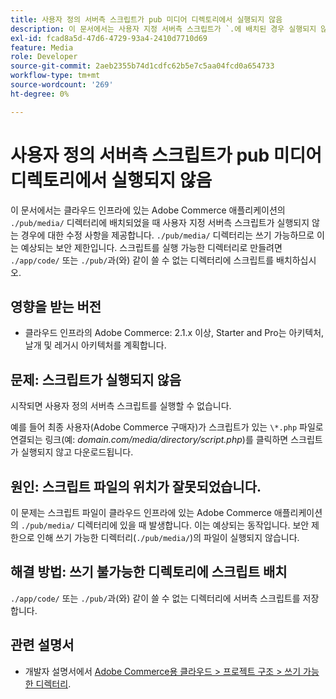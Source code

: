 ```yaml
---
title: 사용자 정의 서버측 스크립트가 pub 미디어 디렉토리에서 실행되지 않음
description: 이 문서에서는 사용자 지정 서버측 스크립트가 `.에 배치된 경우 실행되지 않는 경우에 대한 수정 사항을 제공합니다.클라우드 인프라에 있는 Adobe Commerce 애플리케이션의 /pub/media/` 디렉터리 ` 이후 예상되는 보안 제한입니다./pub/media/` 디렉터리에 쓸 수 있습니다. 스크립트를 실행 가능한 디렉토리로 만들려면 ` 등의 쓰기 불가능한 디렉토리에 스크립트를 배치합니다./app/code/` 또는 `/pub/`.
exl-id: fcad8a5d-47d6-4729-93a4-2410d7710d69
feature: Media
role: Developer
source-git-commit: 2aeb2355b74d1cdfc62b5e7c5aa04fcd0a654733
workflow-type: tm+mt
source-wordcount: '269'
ht-degree: 0%

---
```


# 사용자 정의 서버측 스크립트가 pub 미디어 디렉토리에서 실행되지 않음

이 문서에서는 클라우드 인프라에 있는 Adobe Commerce 애플리케이션의 `./pub/media/` 디렉터리에 배치되었을 때 사용자 지정 서버측 스크립트가 실행되지 않는 경우에 대한 수정 사항을 제공합니다. `./pub/media/` 디렉터리는 쓰기 가능하므로 이는 예상되는 보안 제한입니다. 스크립트를 실행 가능한 디렉터리로 만들려면 `./app/code/` 또는 `./pub/`과(와) 같이 쓸 수 없는 디렉터리에 스크립트를 배치하십시오.

## 영향을 받는 버전

* 클라우드 인프라의 Adobe Commerce: 2.1.x 이상, Starter and Pro는 아키텍처, 날개 및 레거시 아키텍처를 계획합니다.

## 문제: 스크립트가 실행되지 않음

시작되면 사용자 정의 서버측 스크립트를 실행할 수 없습니다.

예를 들어 최종 사용자(Adobe Commerce 구매자)가 스크립트가 있는 `\*.php` 파일로 연결되는 링크(예: *domain.com/media/directory/script.php*)를 클릭하면 스크립트가 실행되지 않고 다운로드됩니다.

## 원인: 스크립트 파일의 위치가 잘못되었습니다.

이 문제는 스크립트 파일이 클라우드 인프라에 있는 Adobe Commerce 애플리케이션의 `./pub/media/` 디렉터리에 있을 때 발생합니다. 이는 예상되는 동작입니다. 보안 제한으로 인해 쓰기 가능한 디렉터리(`./pub/media/`)의 파일이 실행되지 않습니다.

## 해결 방법: 쓰기 불가능한 디렉토리에 스크립트 배치

`./app/code/` 또는 `./pub/`과(와) 같이 쓸 수 없는 디렉터리에 서버측 스크립트를 저장합니다.

## 관련 설명서

* 개발자 설명서에서 [Adobe Commerce용 클라우드 > 프로젝트 구조 > 쓰기 가능한 디렉터리](https://experienceleague.adobe.com/en/docs/commerce-cloud-service/user-guide/project/file-structure#writable-directories).
